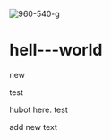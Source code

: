 ![960-540-g](https://user-images.githubusercontent.com/80690080/111182661-cb39bc00-85b7-11eb-8917-9335df13b70c.jpg)
# hell---world
new

test

hubot here. test

add new text
